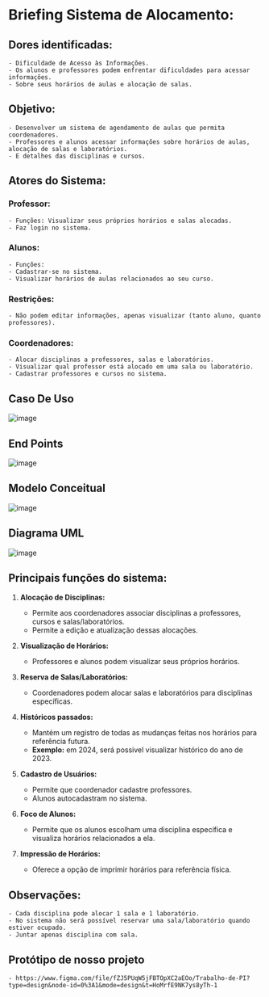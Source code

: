 # Briefing Sistema de Alocamento:

## Dores identificadas: 
    - Dificuldade de Acesso às Informações.
    - Os alunos e professores podem enfrentar dificuldades para acessar informações.  
    - Sobre seus horários de aulas e alocação de salas.
## Objetivo:
    - Desenvolver um sistema de agendamento de aulas que permita coordenadores.
    - Professores e alunos acessar informações sobre horários de aulas, alocação de salas e laboratórios.
    - E detalhes das disciplinas e cursos.

## Atores do Sistema:
  ### Professor:
    - Funções: Visualizar seus próprios horários e salas alocadas. 
    - Faz login no sistema.  
  ### Alunos:
    - Funções: 
    - Cadastrar-se no sistema.
    - Visualizar horários de aulas relacionados ao seu curso.
  
  ### Restrições: 
    - Não podem editar informações, apenas visualizar (tanto aluno, quanto professores).

  ### Coordenadores:
    - Alocar disciplinas a professores, salas e laboratórios.
    - Visualizar qual professor está alocado em uma sala ou laboratório.
    - Cadastrar professores e cursos no sistema.


## Caso De Uso

![image](https://github.com/AbraaoOliveiraHoracio/ProjetoIntregador/assets/127244271/fa01909b-3307-49f2-affb-485d4df0e701)


 ## End Points

![image](https://github.com/AbraaoOliveiraHoracio/ProjetoIntregador/assets/127244271/541f6454-5e3b-46c6-bff9-80ea97f61834)

## Modelo Conceitual

![image](https://github.com/AbraaoOliveiraHoracio/ProjetoIntregador/assets/127892758/cb979226-e3ea-48a1-a16b-28c1ff3e9e81)


 ## Diagrama UML
  
 ![image](https://github.com/AbraaoOliveiraHoracio/ProjetoIntregador/assets/127244271/03d5da85-97c4-42b2-b62c-4a23ef4c61f6)



## Principais funções do sistema:

1. **Alocação de Disciplinas:**
   - Permite aos coordenadores associar disciplinas a professores, cursos e salas/laboratórios.
   - Permite a edição e atualização dessas alocações.

2. **Visualização de Horários:**
   - Professores e alunos podem visualizar seus próprios horários.

3. **Reserva de Salas/Laboratórios:**
   - Coordenadores podem alocar salas e laboratórios para disciplinas específicas.

4. **Históricos passados:**
   - Mantém um registro de todas as mudanças feitas nos horários para referência futura.                                           
   - **Exemplo:** em 2024, será possivel visualizar histórico do ano de 2023. 

5. **Cadastro de Usuários:**
   - Permite que coordenador cadastre professores.
   - Alunos autocadastram no sistema.

6. **Foco de Alunos:**
   - Permite que os alunos escolham uma disciplina específica e visualiza horários relacionados a ela.

7. **Impressão de Horários:**
   - Oferece a opção de imprimir horários para referência física.  

## Observações: 

    - Cada disciplina pode alocar 1 sala e 1 laboratório.
    - No sistema não será possível reservar uma sala/laboratório quando estiver ocupado.
    - Juntar apenas disciplina com sala. 

## Protótipo de nosso projeto
    - https://www.figma.com/file/fZJ5PUqW5jFBTOpXC2aEOo/Trabalho-de-PI?type=design&node-id=0%3A1&mode=design&t=HoMrfE9NK7ys8yTh-1
####
